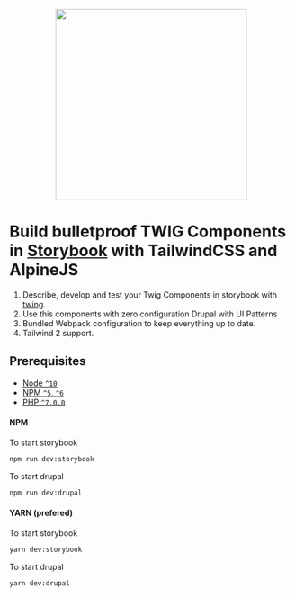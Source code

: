 <p align="center">
<img src="https://github.com/wingsuit-designsystem/wingsuit/raw/master/images/wsuit-logo-stacked.svg" width="340px">
</p>

# Build bulletproof TWIG Components in [Storybook](https://storybook.js.org/) with TailwindCSS and AlpineJS

1.  Describe, develop and test your Twig Components in storybook with [twing](https://www.npmjs.com/package/twing).
1.  Use this components with zero configuration Drupal with UI Patterns
1.  Bundled Webpack configuration to keep everything up to date.
1.  Tailwind 2 support.

## Prerequisites

- [Node `^10`](https://nodejs.org)
- [NPM `^5`, `^6`](https://www.npmjs.com/)
- [PHP `^7.0.0`](https://php.net)


#### NPM
To start storybook
```bash
npm run dev:storybook
```
To start drupal
```bash
npm run dev:drupal
```
#### YARN (prefered)
To start storybook
```bash
yarn dev:storybook
```
To start drupal
```bash
yarn dev:drupal
```


